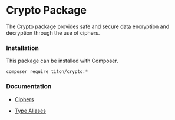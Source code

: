 # Crypto Package #

The Crypto package provides safe and secure data encryption and decryption through the use of ciphers.

### Installation ###

This package can be installed with Composer.

```shell
composer require titon/crypto:*
```

### Documentation ###

* [Ciphers](ciphers.md)


* [Type Aliases](types.md)
